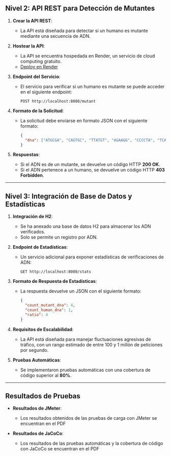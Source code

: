 ## Nivel 2: API REST para Detección de Mutantes

1. **Crear la API REST**:
   - La API está diseñada para detectar si un humano es mutante mediante una secuencia de ADN.

2. **Hostear la API**:
   - La API se encuentra hospedada en Render, un servicio de cloud computing gratuito.
   - [Deploy en Render](https://parcial-magneto-9xi7.onrender.com/swaggerui/index.html)


3. **Endpoint del Servicio**:
   - El servicio para verificar si un humano es mutante se puede acceder en el siguiente endpoint:
     ```
     POST http://localhost:8080/mutant
     ```

4. **Formato de la Solicitud**:
   - La solicitud debe enviarse en formato JSON con el siguiente formato:
     ```json
     {
       "dna": ["ATGCGA", "CAGTGC", "TTATGT", "AGAAGG", "CCCCTA", "TCACTG"]
     }
     ```

5. **Respuestas**:
   - Si el ADN es de un mutante, se devuelve un código HTTP **200 OK**.
   - Si el ADN pertenece a un humano, se devuelve un código HTTP **403 Forbidden**.

---

## Nivel 3: Integración de Base de Datos y Estadísticas

1. **Integración de H2**:
   - Se ha anexado una base de datos H2 para almacenar los ADN verificados.
   - Solo se permite un registro por ADN.

2. **Endpoint de Estadísticas**:
   - Un servicio adicional para exponer estadísticas de verificaciones de ADN:
     ```
     GET http://localhost:8080/stats
     ```

3. **Formato de Respuesta de Estadísticas**:
   - La respuesta devuelve un JSON con el siguiente formato:
     ```json
     {
       "count_mutant_dna": 4,
       "count_human_dna": 1,
       "ratio": 4
     }
     ```

4. **Requisitos de Escalabilidad**:
   - La API está diseñada para manejar fluctuaciones agresivas de tráfico, con un rango estimado de entre 100 y 1 millón de peticiones por segundo.

5. **Pruebas Automáticas**:
   - Se implementaron pruebas automáticas con una cobertura de código superior al **80%**.

---

## Resultados de Pruebas

- **Resultados de JMeter**:
  - Los resultados obtenidos de las pruebas de carga con JMeter se encuentran en el PDF

- **Resultados de JaCoCo**:
  - Los resultados de las pruebas automáticas y la cobertura de código con JaCoCo se encuentran en el PDF


